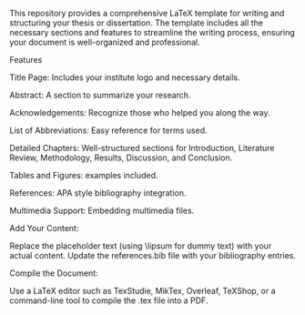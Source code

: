 This repository provides a comprehensive LaTeX template for writing and structuring your thesis or dissertation. The template includes all the necessary sections and features to streamline the writing process, ensuring your document is well-organized and professional.

Features

Title Page: Includes your institute logo and necessary details.

Abstract: A section to summarize your research.

Acknowledgements: Recognize those who helped you along the way.

List of Abbreviations: Easy reference for terms used.

Detailed Chapters: Well-structured sections for Introduction, Literature Review, Methodology, Results, Discussion, and Conclusion.

Tables and Figures: examples included.

References: APA style bibliography integration.

Multimedia Support: Embedding multimedia files.



Add Your Content:


Replace the placeholder text (using \lipsum for dummy text) with your actual content.
Update the references.bib file with your bibliography entries.


Compile the Document:

Use a LaTeX editor such as TexStudie, MikTex, Overleaf, TeXShop, or a command-line tool to compile the .tex file into a PDF.
